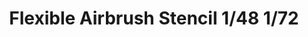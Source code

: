 ---
layout: product
title: "Flexible Airbrush Stencil 1/48 1/72"
price: "1000" 
desc: "Šablon za bojenje"
img_path: "/assets/img/AK9080.webp"
brand: "AK"
available: true
special_offer: false
new: false
soon: false
cat: "070000"
subcat: "070200"
subsubcat: "070201"
sifra: "AK9080"
popular: false
spec: false
---